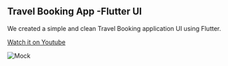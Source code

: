 ## Travel Booking App -Flutter UI
We created a simple and clean Travel Booking application UI using Flutter.

[Watch it on Youtube](https://youtu.be/TTY2iJwFuiM)

![Mock](https://user-images.githubusercontent.com/69669632/91658531-8b612a80-eae6-11ea-8b05-35476bb5069a.png)


